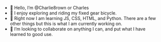 - 👋 Hello, I’m @Charlie8rown or Charles
- 👀 I enjoy exploring and riding my fixed gear bicycle.
- 🌱 Right now I am learning JS, CSS, HTML, and Python. 
     There are a few other things but this is what I am currently working on.
- 💞️ I’m looking to collaborate on anything I can, and put what I have learned to good use.
                          
<!---
Charlie8rown/Charlie8rown is a ✨ special ✨ repository because its `README.md` (this file) appears on your GitHub profile.
You can click the Preview link to take a look at your changes.
--->
